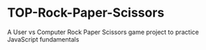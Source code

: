 # TOP-Rock-Paper-Scissors
A User vs Computer Rock Paper Scissors game project to practice JavaScript fundamentals
